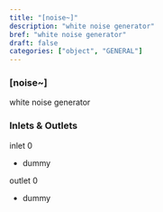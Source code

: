 ```yaml
---
title: "[noise~]"
description: "white noise generator"
bref: "white noise generator"
draft: false
categories: ["object", "GENERAL"]
---
```


### [noise~]

white noise generator

### Inlets & Outlets

inlet 0

 - dummy

outlet 0

 - dummy
 
